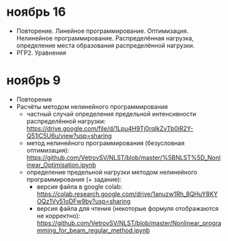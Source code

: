 # ноябрь 16
- Повторение. Линейное программирование. Оптимизация. Нелинейное программирование. Распределённая нагрузка, определение места образования распределённой нагрузки.
- РГР2. Уравнения

# ноябрь 9
- Повторение
- Расчёты методом нелинейного программирования
   - частный случай определения предельной интенсивности распределённой нагрузки: https://drive.google.com/file/d/1Lpu4H9Tj0rqIkZvTb0iR2Y-Q51lC5U6u/view?usp=sharing
   - метод нелинейного программирования (безусловная оптимизация): https://github.com/VetrovSV/NLST/blob/master/%5BNLST%5D_Nonlinear_Optimisation.ipynb
   - определение предельной нагрузки методом нелинейного программирования (+ задание): 
      - версия файла в google colab: https://colab.research.google.com/drive/1anuzw1Rh_8QHuY8KYOQz1Vy51oDFw9by?usp=sharing
      - версия файла для чтения (некоторые формуля отображаются не корректно): https://github.com/VetrovSV/NLST/blob/master/Nonlinear_programming_for_beam_regular_method.ipynb
